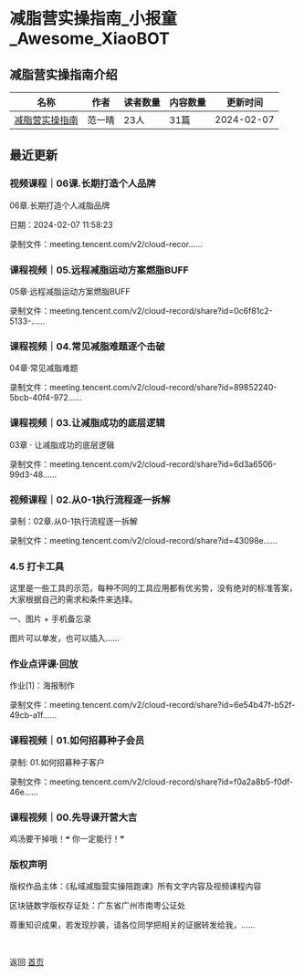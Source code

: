 # 减脂营实操指南_小报童_Awesome_XiaoBOT

## 减脂营实操指南介绍
>   
  


|名称|作者|读者数量|内容数量|更新时间|
|---|---|---|---|---|
|[减脂营实操指南](https://xiaobot.net/p/fanyiqing03?refer=0b133df9-27dc-423b-8101-639049001c13)|范一晴|23人|31篇|2024-02-07|

## 最近更新
### 视频课程｜06课.长期打造个人品牌

06章.长期打造个人减脂品牌

日期：2024-02-07 11:58:23

录制文件：meeting.tencent.com/v2/cloud-recor......

### 课程视频｜05.远程减脂运动方案燃脂BUFF

05章·远程减脂运动方案燃脂BUFF

录制文件：meeting.tencent.com/v2/cloud-record/share?id=0c6f81c2-5133-......

### 课程视频｜04.常见减脂难题逐个击破

04章·常见减脂难题

录制文件：meeting.tencent.com/v2/cloud-record/share?id=89852240-5bcb-40f4-972......

### 课程视频｜03.让减脂成功的底层逻辑

03章 · 让减脂成功的底层逻辑

录制文件：meeting.tencent.com/v2/cloud-record/share?id=6d3a6506-99d3-48......

### 视频课程｜02.从0-1执行流程逐一拆解

录制：02章.从0-1执行流程逐一拆解

录制文件：meeting.tencent.com/v2/cloud-record/share?id=43098e......

### 4.5 打卡工具

这里是一些工具的示范，每种不同的工具应用都有优劣势，没有绝对的标准答案，大家根据自己的需求和条件来选择。

一、图片 + 手机备忘录

图片可以单发，也可以插入......

### 作业点评课·回放

作业[1]：海报制作

录制文件：meeting.tencent.com/v2/cloud-record/share?id=6e54b47f-b52f-49cb-a1f......

### 课程视频｜01.如何招募种子会员

录制: 01.如何招募种子客户

录制文件：meeting.tencent.com/v2/cloud-record/share?id=f0a2a8b5-f0df-46e......

### 课程视频｜00.先导课开营大吉

鸡汤要干掉哦！❝ 你一定能行！❞

### 版权声明

版权作品主体：《私域减脂营实操陪跑课》所有文字内容及视频课程内容

区块链数字版权存证处：广东省广州市南粤公证处

尊重知识成果，若发现抄袭，请各位同学把相关的证据转发给我，......


<a href="https://github.com/Reno9527/awesome-xiaobot" style="color: white; text-decoration: none;">awesome-xiaobot</a>

返回 [首页](../README.md)
